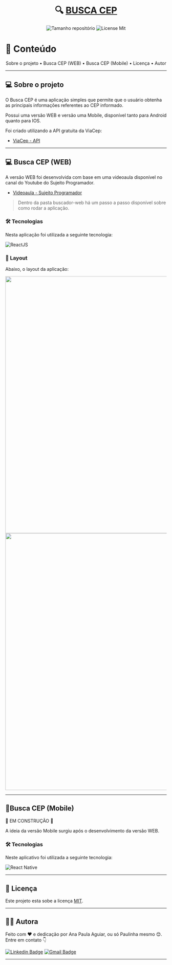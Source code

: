 <h1 align="center">
    🔍 <a href="#" alt="Calculadora Web"> BUSCA CEP </a>
</h1>

<p align="center">
    <img alt="Tamanho repositório" src="https://img.shields.io/github/repo-size/impaulinha/Busca-Cep">
    <img alt='License Mit' src='https://img.shields.io/github/license/PaulinhaAguiar/Calculadora?style=flat-square'>
</p>

💠 Conteúdo
=====================

<p align="center">
    Sobre o projeto •
    Busca CEP (WEB) • 
    Busca CEP (Mobile) • 
    Licença • 
    Autor
</p>

---

## 💻 Sobre o projeto

O Busca CEP é uma aplicação simples que permite que o usuário obtenha as principais informações referentes ao CEP informado.

Possui uma versão WEB e versão uma Mobile, disponível tanto para Android quanto para IOS.

Foi criado utilizando a API gratuita da ViaCep:
- [ViaCep - API](https://viacep.com.br)

---

## 💻 Busca CEP (WEB)

A versão WEB foi desenvolvida com base em uma videoaula disponível no canal do Youtube do Sujeito Programador.

- [Videoaula - Sujeito Programador](https://www.youtube.com/watch?v=oy4cbqE1_qc)

> Dentro da pasta buscador-web há um passo a passo disponível sobre como rodar a aplicação.

### 🛠 Tecnologias

Nesta aplicação foi utilizada a seguinte tecnologia:

![ReactJS](https://img.shields.io/badge/React-20232A?style=for-the-badge&logo=react&logoColor=61DAFB)

### 📸 Layout

Abaixo, o layout da aplicação:

<img src='https://user-images.githubusercontent.com/69828625/152435872-4f5bd010-ff90-4e35-b0c8-bca28e6c8fe7.png' width=800 heigth=1000/> 

<img src='https://user-images.githubusercontent.com/69828625/152436039-fbb7b2cf-29a5-4541-95e9-3ef9874e0d50.png' width=800 heigth=1000/>

---

## 📱Busca CEP (Mobile)

🚧 EM CONSTRUÇÃO 🚧

A ideia da versão Mobile surgiu após o desenvolvimento da versão WEB.

### 🛠 Tecnologias

Neste aplicativo foi utilizada a seguinte tecnologia:

![React Native](https://img.shields.io/badge/React_Native-20232A?style=for-the-badge&logo=react&logoColor=61DAFB)

---

## 📝 Licença

Este projeto esta sobe a licença [MIT](./LICENSE).

---

## 👩‍💻 Autora

Feito com ❤️ e dedicação por Ana Paula Aguiar, ou só Paulinha mesmo 😊. Entre em contato 👇

[![Linkedin Badge](https://img.shields.io/badge/-Paulinha-blue?style=flat-square&logo=Linkedin&logoColor=white&link=https://www.linkedin.com/in/tgmarinho/)](https://www.linkedin.com/in/anapaula-aguiar/) 
[![Gmail Badge](https://img.shields.io/badge/-anaaguiar20016@gmail.com-c14438?style=flat-square&logo=Gmail&logoColor=white&link=mailto:tgmarinho@gmail.com)](mailto:anaaguiar20016@gmail.com)

---
